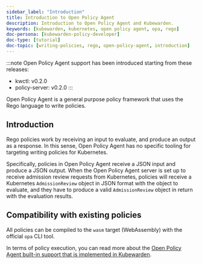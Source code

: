 ```yaml
---
sidebar_label: "Introduction"
title: Introduction to Open Policy Agent
description: Introduction to Open Policy Agent and Kubewarden.
keywords: [kubewarden, kubernetes, open policy agent, opa, rego]
doc-persona: [kubewarden-policy-developer]
doc-type: [tutorial]
doc-topic: [writing-policies, rego, open-policy-agent, introduction]
---
```


:::note
Open Policy Agent support has been introduced starting from these releases:
  * kwctl: v0.2.0
  * policy-server: v0.2.0
:::

Open Policy Agent is a general purpose policy framework that uses the
Rego language to write policies.

## Introduction

Rego policies work by receiving an input to evaluate, and produce an
output as a response. In this sense, Open Policy Agent has no specific
tooling for targeting writing policies for Kubernetes.

Specifically, policies in Open Policy Agent receive a JSON input and
produce a JSON output. When the Open Policy Agent server is set up to
receive admission review requests from Kubernetes, policies will
receive a Kubernetes `AdmissionReview` object in JSON format with the
object to evaluate, and they have to produce a valid `AdmissionReview`
object in return with the evaluation results.

## Compatibility with existing policies

All policies can be compiled to the `wasm` target (WebAssembly) with
the official `opa` CLI tool.

In terms of policy execution, you can read more about the [Open Policy
Agent built-in support that is implemented in
Kubewarden](../builtin-support).
